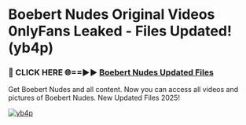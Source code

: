 # Boebert Nudes Original Videos 0nlyFans Leaked - Files Updated! (yb4p)

<h3>🔴 CLICK HERE 🌐==►► <a href="https://tinyurl.com/5h6xmrr3" rel="nofollow">Boebert Nudes Updated Files</a></h3>

Get Boebert Nudes and all content. Now you can access all videos and pictures of Boebert Nudes. New Updated Files 2025!

[![yb4p](https://i.imgur.com/KVD873Z.gif)](https://tinyurl.com/5h6xmrr3)
